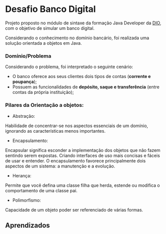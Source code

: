 
# Desafio Banco Digital

Projeto proposto no módulo de sintaxe da formação Java Developer da [DIO](https://web.dio.me/), com o objetivo de simular um banco digital. 

Considerando o conhecimento no domínio bancário, foi realizada uma solução orientada a objetos em Java. 

### Domínio/Problema

Considerando o problema, foi interpretado o seguinte cenário:

- O banco oferece aos seus clientes dois tipos de contas (**corrente e poupança**);
- Possuem as funcionalidades de **depósito, saque e transferência** (entre contas da própria instituição);

### Pilares da Orientação a objetos:

- Abstração:

Habilidade de concentrar-se nos aspectos essenciais de um domínio, ignorando as características menos importantes.  

- Encapsulamento:

Encapsular significa esconder a implementação dos objetos que não fazem sentindo serem expostas. Criando interfaces de uso mais concisas e fáceis de usar e entender. O encapsulamento favorece principalmente dois aspectos de um sistema: a manutenção e a evolução. 

- Herança:

Permite que você defina uma classe filha que herda, estende ou modifica o comportamento de uma classe pai. 

- Polimorfismo:

Capacidade de um objeto poder ser referenciado de várias formas. 


## Aprendizados



